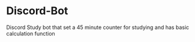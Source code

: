# Discord-Bot
Discord Study bot that set a 45 minute counter for studying and has basic calculation function 
